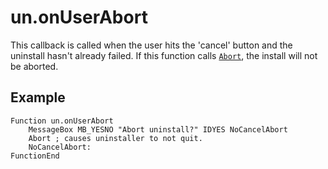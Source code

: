 # un.onUserAbort

This callback is called when the user hits the 'cancel' button and the uninstall hasn't already failed. If this function calls [`Abort`][1], the install will not be aborted.

## Example

    Function un.onUserAbort
        MessageBox MB_YESNO "Abort uninstall?" IDYES NoCancelAbort
        Abort ; causes uninstaller to not quit.
        NoCancelAbort:
    FunctionEnd

[1]: ../Reference/Abort.md